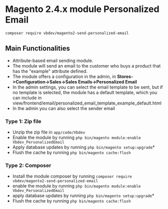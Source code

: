 # Magento 2.4.x module Personalized Email

    composer require vbdev/magento2-send-personalized-email

## Main Functionalities
- Attribute-based email sending module.
- The module will send an email to the customer who buys a product that has the "example" attribute defined.
- The module offers a configuration in the admin, in **Stores->Configuration->Sales->Sales Emails->Personalized Email**
- In the admin settings, you can select the email template to be sent, but if no template is selected, the module has a default template, which you can include in view/frontend/email/personalized_email_template_example_default.html
- In the admin you can also select the sender email

### Type 1: Zip file

- Unzip the zip file in `app/code/Vbdev`
- Enable the module by running `php bin/magento module:enable Vbdev_PersonalizedEmail`
- Apply database updates by running `php bin/magento setup:upgrade`\*
- Flush the cache by running `php bin/magento cache:flush`

### Type 2: Composer

- Install the module composer by running `composer require vbdev/magento2-send-personalized-email`
- enable the module by running `php bin/magento module:enable Vbdev_PersonalizedEmail`
- apply database updates by running `php bin/magento setup:upgrade`\*
- Flush the cache by running `php bin/magento cache:flush`